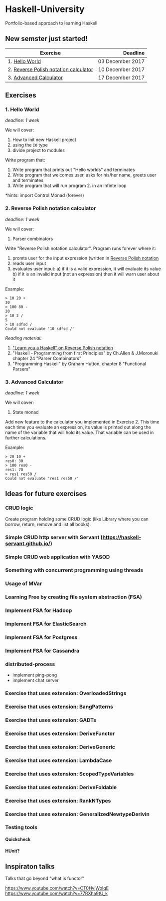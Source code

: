 # Haskell-University
Portfolio-based approach to learning Haskell

## New semster just started!

| Exercise                                                                        | Deadline         |
| ------------------------------------------------------------------------------- | ----------------:|
| 1. [Hello World](#1-hello-world)                                                | 03 December 2017 |
| 2. [Reverse Polish notation calculator](#2-reverse-polish-notation-calculator)  | 10 December 2017 |
| 3. [Advanced Calculator]()  | 17 December 2017 |

## Exercises 

### 1. Hello World 

*deadline: 1 week*

We will cover:
1. How to init new Haskell project
2. using the `IO` type
3. divide project to modules

Write program that:

1. Write program that prints out "Hello worlds" and terminates
2. Write program that welcomes user, asks for his/her name, greets user and terminates
3. Write program that will run program 2. in an infinte loop

*hints: 
import Control.Monad (forever)

### 2. Reverse Polish notation calculator

*deadline: 1 week*

We will cover:
1. Parser combinators

Write "Reverse Polish notation calculator". Program runs forever where it:
1. promts user for the input expression (written in [Reverse Polish notation](https://en.wikipedia.org/wiki/Reverse_Polish_notation)
2. reads user input
3. evaluates user input:
a) if it is a valid expression, it will evaluate its value
b) if it is an invalid input (not an expression) then it will warn user about it

Example:

```
> 10 20 +
30
> 100 80 -
20
> 10 2 /
5
> 10 sdfsd /
Could not evaluate '10 sdfsd /'
```

*Reading material:*

1. ["Learn you a Haskell" on Reverse Polish notation](http://learnyouahaskell.com/functionally-solving-problems)
2. "Haskell - Programming from first Principles" by Ch.Allen & J.Moronuki chapter 24 "Parser Combinators"
3. "Programming Haskell" by Graham Hutton, chapter 8 "Functional Parsers"

### 3. Advanced Calculator

*deadline: 1 week*

We will cover:
1. State monad

Add new feature to the calculator you implemented in Exercise 2. This time each time you evaluate an expression, its value is printed out along the name of the variable that will hold its value. That variable can be used in further calculations.

Example:

```
> 20 10 +
res0: 30
> 100 res0 -
res1: 70
> res1 res50 /
Could not evaluate 'res1 res50 /'
```

## Ideas for future exercises
### CRUD logic
Create program holding some CRUD logic (like Library where you can borrow, return, remove and list all books).
### Simple CRUD http server with Servant (https://haskell-servant.github.io/)
### Simple CRUD web application with YASOD
### Something with concurrent programming using threads
### Usage of MVar
### Learning Free by creating file system abstraction (FSA)
### Implement FSA for Hadoop
### Implement FSA for ElasticSearch
### Implement FSA for Postgress
### Implement FSA for Cassandra
### distributed-process
- implement ping-pong
- implement chat server
### Exercise that uses extension: OverloadedStrings
### Exercise that uses extension: BangPatterns
### Exercise that uses extension: GADTs
### Exercise that uses extension: DeriveFunctor
### Exercise that uses extension: DeriveGeneric
### Exercise that uses extension: LambdaCase
### Exercise that uses extension: ScopedTypeVariables
### Exercise that uses extension: DeriveFoldable
### Exercise that uses extension: RankNTypes
### Exercise that uses extension: GeneralizedNewtypeDerivin
### Testing tools 
#### Quickcheck
#### HUnit?

## Inspiraton talks

Talks that go beyond "what is functor"

https://www.youtube.com/watch?v=CT0HvjWoIqE
https://www.youtube.com/watch?v=77RXha9tU_k


